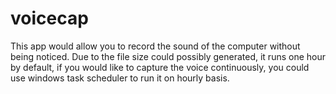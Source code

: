 # voicecap
This app would allow you to record the sound of the computer without being noticed.  Due to the file size could possibly generated, it runs one hour by default, if you would like to capture the voice continuously,  you could use windows task scheduler to run it on hourly basis.
